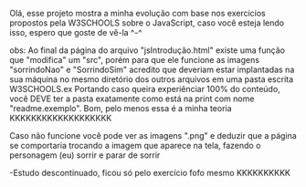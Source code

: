 Olá, esse projeto mostra a minha evolução com base nos exercicios propostos pela W3SCHOOLS sobre o JavaScript, caso você esteja lendo isso, espero que goste de vê-la ^-^

obs: Ao final da página do arquivo "jsIntrodução.html" existe uma função que "modifica" um "src", porém para que ele funcione as imagens "sorrindoNao" e "SorrindoSim" acredito que deveriam estar implantadas na sua máquina no mesmo diretório dos outros arquivos em uma pasta escrita W3SCHOOLS.ex
Portando caso queira experiênciar 100% do conteúdo, você DEVE ter a pasta exatamente como está na print com nome "readme.exemplo".
Bom, pelo menos essa é a minha teoria KKKKKKKKKKKKKKKKKKK

Caso não funcione você pode ver as imagens ".png" e deduzir que a página se comportaria trocando a imagem que aparece na tela, fazendo o personagem (eu) sorrir e parar de sorrir

-Estudo descontinuado, ficou só pelo exercício fofo mesmo KKKKKKKKKK
